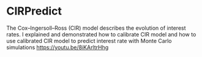 # CIRPredict
The Cox–Ingersoll–Ross (CIR) model describes the evolution of interest rates. I explained and demonstrated how to calibrate CIR model and how to use calibrated CIR model to predict interest rate with Monte Carlo simulations  https://youtu.be/8iKArltrHhg
